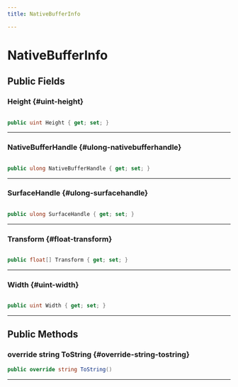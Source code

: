 ```yaml
---
title: NativeBufferInfo

---
```


# NativeBufferInfo










## Public Fields

### Height {#uint-height}

```csharp

public uint Height { get; set; }

```






-----------

### NativeBufferHandle {#ulong-nativebufferhandle}

```csharp

public ulong NativeBufferHandle { get; set; }

```






-----------

### SurfaceHandle {#ulong-surfacehandle}

```csharp

public ulong SurfaceHandle { get; set; }

```






-----------

### Transform {#float-transform}

```csharp

public float[] Transform { get; set; }

```






-----------

### Width {#uint-width}

```csharp

public uint Width { get; set; }

```






-----------

## Public Methods

### override string ToString {#override-string-tostring}

```csharp
public override string ToString()
```






-----------

